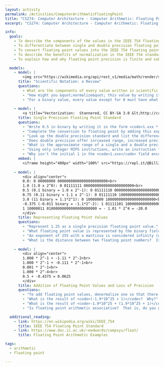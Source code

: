 ```yaml
---
layout: activity
permalink: /Activities/ComputerArithmeticFloatingPoint
title: "CS274: Computer Architecture - Computer Arithmetic: Floating Point"
excerpt: "CS274: Computer Architecture - Computer Arithmetic: Floating Point"

info:
  goals:
    - To describe the components of the values in the IEEE 754 floating point standard
    - To differentiate between single and double precision floating point values
    - To convert floating point values into the IEEE 754 floating point standard format
    - To describe the benefits of normalization in the IEEE 754 standard
    - To explain how and why floating point precision is finite and subject to loss (approximation)

  models:
    - model: |
        <img src="https://wikimedia.org/api/rest_v1/media/math/render/svg/dcd36557db1b343d74991d99aeb50aadce64eb3a" alt="Scientific Notation">
      title: "Scientific Notation: a Review"
      questions:
        - What are the components of every value written in scientific notation?
        - "How might you &quot;normalize&quot; this value by writing it with only a single digit in the one's place?"
        - "For a binary value, every value except for 0 must have what value in the one's place when normalized?"
        
    - model: |
        <a title="Vectorization:  Stannered, CC BY-SA 3.0 &lt;http://creativecommons.org/licenses/by-sa/3.0/&gt;, via Wikimedia Commons" href="https://commons.wikimedia.org/wiki/File:Float_example.svg"><img width="512" alt="Float example" src="https://upload.wikimedia.org/wikipedia/commons/thumb/d/d2/Float_example.svg/512px-Float_example.svg.png"></a>    
      title: Single Precision Floating Point Standard
      questions:
        - "Write 0.5 in binary by writing it in the form <code>1.xxx * 2^yyy</code>.  What is the exponent and the mantissa?"
        - "Complete the conversion to floating point by adding this exponent to 127.  This is called a &quot;bias&quot; term, and you should end up with a positive exponent, even though your original exponent was negative.  Why do you think all exponents are converted to positive values in this way?"
        - "Look up the double precision standard and list the differences between it and the single precision standard."
        - "Does double precision offer inrceased range, increased precision, or both?"
        - "What is the approximate range of a single and a double precision floating point value?"
        - "Using only integer MIPS instructions, write an instruction to compare two MIPS floating point values.  Hint - you only need one line of code!  What does this tell you about the floating point standard?  Another hint - this has something to do with the normalization of the exponent by converting all exponents to positive values."
        - "Why isn't the initial 1 in the <code>1.xxx</code> field encoded in the bits of an IEEE floating point number?  What is the benefit of this?"
      embed: |
        <iframe height="400px" width="100%" src="https://repl.it/@BillJr99/FloatingPointStandard?lite=true" scrolling="no" frameborder="no" allowtransparency="true" allowfullscreen="true" sandbox="allow-forms allow-pointer-lock allow-popups allow-same-origin allow-scripts allow-modals"></iframe> 
        
    - model: |
        <div align="center">
        0.0: 0 00000000 00000000000000000000000<br>
        1.0 (1.0 x 2^0): 0 01111111 00000000000000000000000<br>
        0.5 (0.1 binary = 1.0 x 2^-1): 0 01111110 00000000000000000000000<br>
        0.75 (0.11 binary = 1.1 x 2^-1): 0 01111110 10000000000000000000000<br>
        3.0 (11 binary = 1.1*2^1): 0 10000000 10000000000000000000000<br>
        -0.375 (-0.011 binary = -1.1*2^-2): 1 01111101 10000000000000000000000<br>
        1 10000011 01000000000000000000000 = - 1.01 * 2^4 = -20.0
        </div>
      title: Representing Floating Point Values
      questions:
        - "Represent 1.25 as a single precision floating point value."
        - "What floating point value is represented by the binary field 0 01111110 000000000000000000000000?"
        - "An exponent of 255 with a mantissa is considered infinity (which can be positive or negative based on the sign bit), and NaN is represented by an exponent of 255 with a non-zero mantissa.  What floating point value would be represented by the binary field 0 00000000 000000000000000000000000; that is, 0 exponent and 0 mantissa?  Note that this is considered a special case and, in reality, it is hard coded to 0"
        - "What is the distance between two floating point numbers?  Is it always the same?  When might you expect the gap to be larger, or smaller (which field would this depend upon)?"
        
    - model: |
        <div align="center">
        1.000 * 2^-1 + -1.11 * 2^-2<br>
        1.000 * 2^-1 + -0.111 * 2^-1<br>
        0.001 * 2^-1<br>
        1.000 * 2^-4<br>
        0.5 + -0.4375 = 0.0625
        </div>
      title: Addition of Floating Point Values and Loss of Precision
      questions:
        - "To add floating point values, denormalize one so that there is a single ones place and a mantissa for both values.  Then add or subtract, and then re-normalize the result.  Generate two floating point values, convert them to IEEE 754 binary, and add them.  Check your answer by converting the values back to decimal."
        - "What is the result of <code>(-1.9*10^25 + 1)</code>?  Why?"
        - "What is the result of <code>-1.9*10^25 + (1.9*10^25 + 1)</code>?  How about <code>(-1.9*10^25 + 1.9*10^25) + 1</code>?  Are they the same or different, and why?"
        - "Is floating point arithmetic associative?  That is, do you get the same results by adding floating point values when you move the parenthesis?" 

  additional_reading:
    - link: https://en.wikipedia.org/wiki/IEEE_754
      title: IEEE 754 Floating Point Standard
    - link: https://www.doc.ic.ac.uk/~eedwards/compsys/float/
      title: Floating Point Arithmetic Examples

tags:
  - arithmetic
  - floating point

---
```



